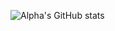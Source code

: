 ![Alpha's GitHub stats](https://github-readme-stats.vercel.app/api?username=alphasldiallo&show_icons=true&theme=radical)
